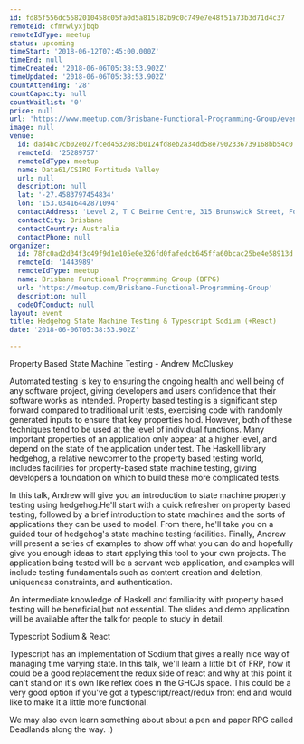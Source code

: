 ```yaml
---
id: fd85f556dc5582010458c05fa0d5a815182b9c0c749e7e48f51a73b3d71d4c37
remoteId: cfmrwlyxjbqb
remoteIdType: meetup
status: upcoming
timeStart: '2018-06-12T07:45:00.000Z'
timeEnd: null
timeCreated: '2018-06-06T05:38:53.902Z'
timeUpdated: '2018-06-06T05:38:53.902Z'
countAttending: '28'
countCapacity: null
countWaitlist: '0'
price: null
url: 'https://www.meetup.com/Brisbane-Functional-Programming-Group/events/248688760/'
image: null
venue:
  id: dad4bc7cb02e027fced4532083b0124fd8eb2a34dd58e7902336739168bb54c0
  remoteId: '25289757'
  remoteIdType: meetup
  name: Data61/CSIRO Fortitude Valley
  url: null
  description: null
  lat: '-27.4583797454834'
  lon: '153.03416442871094'
  contactAddress: 'Level 2, T C Beirne Centre, 315 Brunswick Street, Fortitude Valley 4006 QLD'
  contactCity: Brisbane
  contactCountry: Australia
  contactPhone: null
organizer:
  id: 78fc0ad2d34f3c49f9d1e105e0e326fd0fafedcb645ffa60bcac25be4e58913d
  remoteId: '1443989'
  remoteIdType: meetup
  name: Brisbane Functional Programming Group (BFPG)
  url: 'https://meetup.com/Brisbane-Functional-Programming-Group'
  description: null
  codeOfConduct: null
layout: event
title: Hedgehog State Machine Testing & Typescript Sodium (+React)
date: '2018-06-06T05:38:53.902Z'

---
```

<p>Property Based State Machine Testing - Andrew McCluskey</p> <p>Automated testing is key to ensuring the ongoing health and well being of any software project, giving developers and users confidence that their software works as intended. Property based testing is a significant step forward compared to traditional unit tests, exercising code with randomly generated inputs to ensure that key properties hold. However, both of these techniques tend to be used at the level of individual functions. Many important properties of an application only appear at a higher level, and depend on the state of the application under test. The Haskell library hedgehog, a relative newcomer to the property based testing world, includes facilities for property-based state machine testing, giving developers a foundation on which to build these more complicated tests.</p> <p>In this talk, Andrew will give you an introduction to state machine property testing using hedgehog.He'll start with a quick refresher on property based testing, followed by a brief introduction to state machines and the sorts of applications they can be used to model. From there, he'll take you on a guided tour of hedgehog's state machine testing facilities. Finally, Andrew will present a series of examples to show off what you can do and hopefully give you enough ideas to start applying this tool to your own projects. The application being tested will be a servant web application, and examples will include testing fundamentals such as content creation and deletion, uniqueness constraints, and authentication.</p> <p>An intermediate knowledge of Haskell and familiarity with property based testing will be beneficial,but not essential. The slides and demo application will be available after the talk for people to study in detail.</p> <p>Typescript Sodium &amp; React</p> <p>Typescript has an implementation of Sodium that gives a really nice way of managing time varying state. In this talk, we'll learn a little bit of FRP, how it could be a good replacement the redux side of react and why at this point it can't stand on it's own like reflex does in the GHCJs space. This could be a very good option if you've got a typescript/react/redux front end and would like to make it a little more functional.</p> <p>We may also even learn something about about a pen and paper RPG called Deadlands along the way. :)</p>
